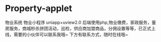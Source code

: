 # Property-applet
物业系统 物业小程序 uniapp+uview2.0 后端使用php,物业缴费，家政服务，量房服务，商城秒杀拼团活动，巡检，供应商加盟商品，分佣设置等等，已正式上线，需要的小伙伴可以联系我哦~ 下方有联系方式，随时在线哦~
